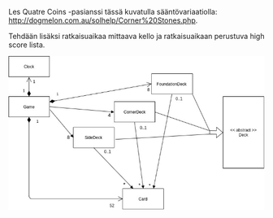 Les Quatre Coins -pasianssi tässä kuvatulla sääntövariaatiolla:
http://dogmelon.com.au/solhelp/Corner%20Stones.php.

Tehdään lisäksi ratkaisuaikaa mittaava kello ja ratkaisuaikaan perustuva high score lista.

![luokkakaavio](/dokumentaatio/javalabra_luokkakaavio.jpg)
 
